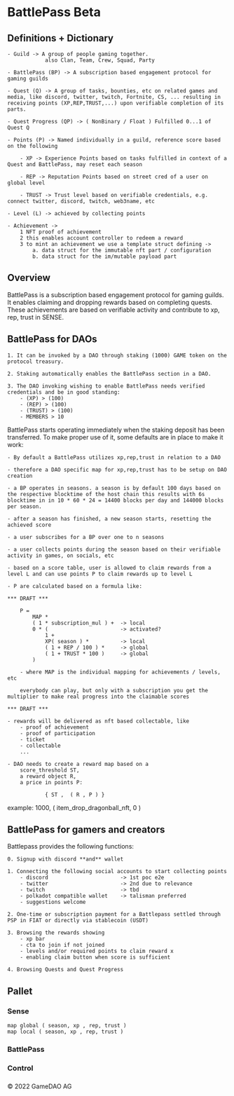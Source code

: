 # BattlePass Beta



## Definitions + Dictionary

	- Guild -> A group of people gaming together.
				also Clan, Team, Crew, Squad, Party

	- BattlePass (BP) -> A subscription based engagement protocol for gaming guilds

	- Quest (Q) -> A group of tasks, bounties, etc on related games and media, like discord, twitter, twitch, Fortnite, CS, ... resulting in receiving points (XP,REP,TRUST,...) upon verifiable completion of its parts.

	- Quest Progress (QP) -> ( NonBinary / Float ) Fulfilled 0...1 of Quest Q

	- Points (P) -> Named individually in a guild, reference score based on the following

		- XP -> Experience Points based on tasks fulfilled in context of a Quest and BattlePass, may reset each season

		- REP -> Reputation Points based on street cred of a user on global level

		- TRUST -> Trust level based on verifiable credentials, e.g. connect twitter, discord, twitch, web3name, etc

	- Level (L) -> achieved by collecting points

	- Achievement ->
		1 NFT proof of achievement
		2 this enables account controller to redeem a reward
		3 to mint an achievement we use a template struct defining ->
			a. data struct for the immutable nft part / configuration
			b. data struct for the im/mutable payload part


## Overview

BattlePass is a subscription based engagement protocol for gaming guilds. It enables claiming and dropping rewards based on completing quests. These achievements are based on verifiable activity and contribute to xp, rep, trust in SENSE.


## BattlePass for DAOs

	1. It can be invoked by a DAO through staking (1000) GAME token on the protocol treasury.

	2. Staking automatically enables the BattlePass section in a DAO.

	3. The DAO invoking wishing to enable BattlePass needs verified credentials and be in good standing:
		- (XP) > (100)
		- (REP) > (100)
		- (TRUST) > (100)
		- MEMBERS > 10

BattlePass starts operating immediately when the staking deposit has been transferred. To make proper use of it, some defaults are in place to make it work:

	- By default a BattlePass utilizes xp,rep,trust in relation to a DAO

	- therefore a DAO specific map for xp,rep,trust has to be setup on DAO creation

	- a BP operates in seasons. a season is by default 100 days based on the respective blocktime of the host chain this results with 6s blocktime in in 10 * 60 * 24 = 14400 blocks per day and 144000 blocks per season.

	- after a season has finished, a new season starts, resetting the achieved score

	- a user subscribes for a BP over one to n seasons

	- a user collects points during the season based on their verifiable activity in games, on socials, etc

	- based on a score table, user is allowed to claim rewards from a level L and can use points P to claim rewards up to level L

	- P are calculated based on a formula like:

	*** DRAFT ***

		P =
			MAP *
			( 1 * subscription_mul ) +	-> local
			0 * (						-> activated?
				1 +
				XP( season ) *			-> local
				( 1 + REP / 100 ) *		-> global
				( 1 + TRUST * 100 )		-> global
			)

		- where MAP is the individual mapping for achievements / levels, etc

		everybody can play, but only with a subscription you get the multiplier to make real progress into the claimable scores

	*** DRAFT ***

	- rewards will be delivered as nft based collectable, like
		- proof of achievement
		- proof of participation
		- ticket
		- collectable
		...

	- DAO needs to create a reward map based on a
		score_threshold ST,
		a reward object R,
		a price in points P:

				{ ST ,  ( R , P ) }

example: 		1000, ( item_drop_dragonball_nft, 0 )

## BattlePass for gamers and creators

Battlepass provides the following functions:

	0. Signup with discord **and** wallet

	1. Connecting the following social accounts to start collecting points
		- discord						-> 1st poc e2e
		- twitter						-> 2nd due to relevance
		- twitch						-> tbd
		- polkadot compatible wallet	-> talisman preferred
		- suggestions welcome

	2. One-time or subscription payment for a Battlepass settled through PSP in FIAT or directly via stablecoin (USDT)

	3. Browsing the rewards showing
		- xp bar
		- cta to join if not joined
		- levels and/or required points to claim reward x
		- enabling claim button when score is sufficient

	4. Browsing Quests and Quest Progress


## Pallet

### Sense

	map global ( season, xp , rep, trust )
	map local ( season, xp , rep, trust )

### BattlePass

### Control



###

© 2022 GameDAO AG